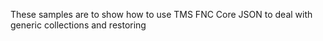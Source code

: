 These samples are to show how to use TMS FNC Core JSON to deal with generic collections and restoring
